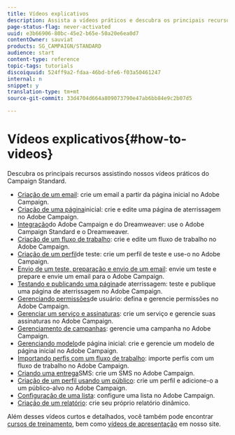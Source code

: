 ```yaml
---
title: Vídeos explicativos
description: Assista a vídeos práticos e descubra os principais recursos do Adobe Campaign.
page-status-flag: never-activated
uuid: e3b66906-80bc-45e2-b65e-50a20e6ea0d7
contentOwner: sauviat
products: SG_CAMPAIGN/STANDARD
audience: start
content-type: reference
topic-tags: tutorials
discoiquuid: 524ff9a2-fdaa-46bd-bfe6-f03a50461247
internal: n
snippet: y
translation-type: tm+mt
source-git-commit: 33d4704d664a809073790e47ab6bb84e9c2b07d5

---
```



# Vídeos explicativos{#how-to-videos}

Descubra os principais recursos assistindo nossos vídeos [](https://docs.adobe.com/content/help/en/campaign-learn/campaign-standard-tutorials/overview.html)práticos do Campaign Standard.

* [Criação de um email](https://video.tv.adobe.com/v/23721?captions=por_br): crie um email a partir da página inicial no Adobe Campaign.
* [Criação de uma página](https://video.tv.adobe.com/v/24093?captions=por_br)inicial: crie e edite uma página de aterrissagem no Adobe Campaign.
* [Integração](https://video.tv.adobe.com/v/23121?captions=por_br)do Adobe Campaign e do Dreamweaver: use o Adobe Campaign Standard e o Dreamweaver.
* [Criação de um fluxo de trabalho](https://video.tv.adobe.com/v/23937?captions=por_br): crie e edite um fluxo de trabalho no Adobe Campaign.
* [Criação de um perfil](https://video.tv.adobe.com/v/24094?captions=por_br)de teste: crie um perfil de teste e use-o no Adobe Campaign.
* [Envio de um teste, preparação e envio de um email](https://video.tv.adobe.com/v/24013/?captions=por_br): envie um teste e prepare e envie um email para o Adobe Campaign.
* [Testando e publicando uma página](https://video.tv.adobe.com/v/24092?captions=por_br)de aterrissagem: teste e publique uma página de aterrissagem no Adobe Campaign.
* [Gerenciando permissões](https://video.tv.adobe.com/v/24671?captions=por_br)de usuário: defina e gerencie permissões no Adobe Campaign.
* [Gerenciar um serviço e assinaturas](https://video.tv.adobe.com/v/24673?captions=por_br): crie um serviço e gerencie suas assinaturas no Adobe Campaign.
* [Gerenciamento de campanhas](https://video.tv.adobe.com/v/24672?captions=por_br): gerencie uma campanha no Adobe Campaign.
* [Gerenciando modelo](https://video.tv.adobe.com/v/25200?captions=por_br)de página inicial: crie e gerencie um modelo de página inicial no Adobe Campaign.
* [Importando perfis com um fluxo de trabalho](https://video.tv.adobe.com/v/24993?captions=por_br): importe perfis com um fluxo de trabalho no Adobe Campaign.
* [Criando uma entrega](https://video.tv.adobe.com/v/25265?captions=por_br)SMS: crie um SMS no Adobe Campaign.
* [Criação de um perfil usando um público](https://video.tv.adobe.com/v/18463?captions=por_br): crie um perfil e adicione-o a um público-alvo no Adobe Campaign.
* [Configuração de uma lista](https://video.tv.adobe.com/v/25288?captions=por_br): configure uma lista no Adobe Campaign.
* [Criação de um relatório](https://video.tv.adobe.com/v/25264?captions=por_br): crie seu próprio relatório dinâmico.

Além desses vídeos curtos e detalhados, você também pode encontrar [cursos de treinamento](https://training.adobe.com/training/courses.html), bem como [vídeos de apresentação](https://www.adobe.com/training/video.html) em nosso site.

